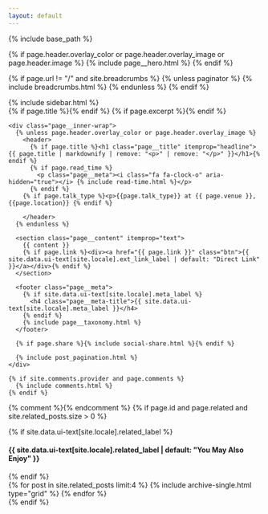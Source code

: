 ```yaml
---
layout: default
---
```


{% include base_path %}

{% if page.header.overlay_color or page.header.overlay_image or page.header.image %}
  {% include page__hero.html %}
{% endif %}

{% if page.url != "/" and site.breadcrumbs %}
  {% unless paginator %}
    {% include breadcrumbs.html %}
  {% endunless %}
{% endif %}

<div id="main" role="main">
  {% include sidebar.html %}

  <article class="page" itemscope itemtype="http://schema.org/CreativeWork">
    {% if page.title %}<meta itemprop="headline" content="{{ page.title | markdownify | strip_html | strip_newlines | escape_once }}">{% endif %}
    {% if page.excerpt %}<meta itemprop="description" content="{{ page.excerpt | markdownify | strip_html | strip_newlines | escape_once }}">{% endif %}

    <div class="page__inner-wrap">
      {% unless page.header.overlay_color or page.header.overlay_image %}
        <header>
          {% if page.title %}<h1 class="page__title" itemprop="headline">{{ page.title | markdownify | remove: "<p>" | remove: "</p>" }}</h1>{% endif %}
          {% if page.read_time %}
            <p class="page__meta"><i class="fa fa-clock-o" aria-hidden="true"></i> {% include read-time.html %}</p>
          {% endif %}
        {% if page.talk_type %}<p>{{page.talk_type}} at {{ page.venue }},  {{page.location}} {% endif %}

        </header>
      {% endunless %}

      <section class="page__content" itemprop="text">
        {{ content }}
        {% if page.link %}<div><a href="{{ page.link }}" class="btn">{{ site.data.ui-text[site.locale].ext_link_label | default: "Direct Link" }}</a></div>{% endif %}
      </section>

      <footer class="page__meta">
        {% if site.data.ui-text[site.locale].meta_label %}
          <h4 class="page__meta-title">{{ site.data.ui-text[site.locale].meta_label }}</h4>
        {% endif %}
        {% include page__taxonomy.html %}
      </footer>

      {% if page.share %}{% include social-share.html %}{% endif %}

      {% include post_pagination.html %}
    </div>

    {% if site.comments.provider and page.comments %}
      {% include comments.html %}
    {% endif %}
  </article>

  {% comment %}<!-- only show related on a post page when not disabled -->{% endcomment %}
  {% if page.id and page.related and site.related_posts.size > 0 %}
    <div class="page__related">
      {% if site.data.ui-text[site.locale].related_label %}
        <h4 class="page__related-title">{{ site.data.ui-text[site.locale].related_label | default: "You May Also Enjoy" }}</h4>
      {% endif %}
      <div class="grid__wrapper">
        {% for post in site.related_posts limit:4 %}
          {% include archive-single.html type="grid" %}
        {% endfor %}
      </div>
    </div>
  {% endif %}
</div>

